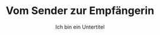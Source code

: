 ---
layout: trend
title: Vom Sender zur Empfängerin
subtitle: Ich bin ein Untertitel
teaser-img: "sender-zur-empfaengerin.svg"
teaser-img-social: ""
---
